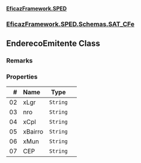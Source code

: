 #### [EficazFramework.SPED](EficazFrameworkSPED.md 'EficazFramework SPED')
### [EficazFramework.SPED.Schemas.SAT_CFe](EficazFramework.SPED.Schemas.SAT_CFe.md 'EficazFramework.SPED.Schemas.SAT_CFe')

## EnderecoEmitente Class

### Remarks
### Properties

| # | Name | Type | |
| ---: | :--- | :---: | :--- |
| 02 | xLgr | `String` |  |
| 03 | nro | `String` |  |
| 04 | xCpl | `String` |  |
| 05 | xBairro | `String` |  |
| 06 | xMun | `String` |  |
| 07 | CEP | `String` |  |
